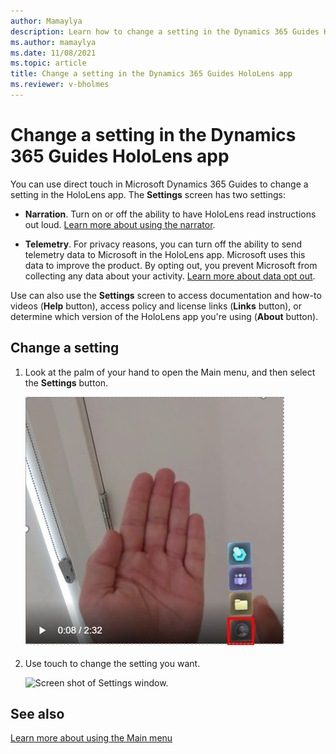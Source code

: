 ```yaml
---
author: Mamaylya
description: Learn how to change a setting in the Dynamics 365 Guides HoloLens app
ms.author: mamaylya
ms.date: 11/08/2021
ms.topic: article
title: Change a setting in the Dynamics 365 Guides HoloLens app
ms.reviewer: v-bholmes
---
```


# Change a setting in the Dynamics 365 Guides HoloLens app

You can use direct touch in Microsoft Dynamics 365 Guides to change a setting in the HoloLens app. The **Settings** screen has two settings:

- **Narration**. Turn on or off the ability to have HoloLens read instructions out loud. [Learn more about using the narrator](voice-commands.md#narration). 

- **Telemetry**. For privacy reasons, you can turn off the ability to send telemetry data to Microsoft in the HoloLens app. Microsoft uses this data to improve the product. By opting out, you prevent Microsoft from collecting any data about your activity. [Learn more about data opt out](hololens-app-data-opt-out.md).

Use can also use the **Settings** screen to access documentation and how-to videos (**Help** button), access policy and license links (**Links** button), or determine which version of the HoloLens app you're using (**About** button).

## Change a setting

1. Look at the palm of your hand to open the Main menu, and then select the **Settings** button.

    ![Screen shot of hand and Main menu.](media/main-menu-profile-settings.JPG "Screen shot of hand and Main menu")
    
2. Use touch to change the setting you want. 

    ![Screen shot of Settings window.](media/hololens-settings-8 "Screen shot of Settings window")

## See also

[Learn more about using the Main menu](main-menu.md)
